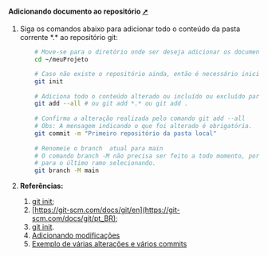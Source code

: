 <!-- markdownlint-disable-next-line -->
#### Adicionando documento ao repositório <a href="adicionando_documento_ao_repositorio.html" target="_blank" title="Pressione aqui para expandir este documento em nova aba." >  ➚ </a>

1. Siga os comandos abaixo para adicionar todo o conteúdo da pasta corrente  \*.\*  ao repositório git:

    ```sh
        # Move-se para o diretório onde ser deseja adicionar os documentos ao repositório
        cd ~/meuProjeto  

        # Caso não existe o repositório ainda, então é necessário inicializa-lo
        git init       
        
        # Adiciona todo o conteúdo alterado ou incluído ou excluído para o repositório
        git add --all # ou git add *.* ou git add . 
        
        # Confirma a alteração realizada pelo comando git add --all
        # Obs: A mensagem indicando o que foi alterado é obrigatória. 
        git commit -m "Primeiro repositório da pasta local" 
        
        # Renomeie o branch  atual para main
        # O comando branch -M não precisa ser feito a todo momento, porque o git sempre envia
        # para o último ramo selecionando.
        git branch -M main                                
    ```

2. **Referências:**
   1. [git init](https://www.atlassian.com/br/git/tutorials/setting-up-a-repository/git-init);
   2. [https://git-scm.com/docs/git/en](https://git-scm.com/docs/git/pt_BR);
   3. [git init](https://www.atlassian.com/git/tutorials/setting-up-a-repository/git-init#:~:text=The%20git%20init%20command%20creates,run%20in%20a%20new%20project.).
   4. [Adicionando modificações](https://githowto.com/pt-BR/staging_changes)
   5. [Exemplo de várias alterações e vários commits](https://githowto.com/pt-BR/changes_not_files)
